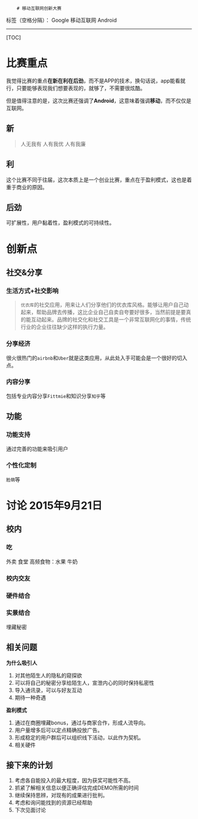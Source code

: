 		# 移动互联网创新大赛

标签（空格分隔）： Google 移动互联网 Android

---
[TOC]
# 比赛重点
我觉得比赛的重点**在新在利在后劲**，而不是APP的技术，换句话说，app能看就行，只要能够表现我们想要表现的，就够了，不需要很炫酷。

但是值得注意的是，这次比赛还强调了**Android**，这意味着强调**移动**，而不仅仅是互联网。
## 新
> 人无我有
人有我优
人有我廉

## 利
这个比赛不同于往届，这次本质上是一个创业比赛，重点在于盈利模式，这也是着重于商业的原因。

## 后劲
可扩展性，用户黏着性，盈利模式的可持续性。

# 创新点
## 社交&分享
### 生活方式+社交影响
> `优衣库`的社交应用，用来让人们分享他们的优衣库风格。能够让用户自己动起来，帮助品牌去传播，这比企业自己自卖自夸要好很多，当然前提是要真的能互动起来。品牌的社交化和社交工具是一个非常互联网化的事情，传统行业的企业往往缺少这样的执行力量。

### 分享经济
很火很热门的`airbnb`和`Uber`就是这类应用，从此处入手可能会是一个很好的切入点。

### 内容分享
包括专业内容分享`Fittmie`和知识分享`知乎`等


## 功能

### 功能支持
通过完善的功能来吸引用户

### 个性化定制
`脸萌`等


# 讨论 2015年9月21日
## 校内
### 吃
外卖
食堂
高频食物：水果 牛奶

### 校内交友

### 硬件结合

### 实景结合
埋藏秘密

## 相关问题
**为什么吸引人**
1. 对其他陌生人的隐私的窥探欲  
2. 可以将自己的秘密分享给陌生人，宣泄内心的同时保持私密性
3. 导入通讯录，可以与好友互动
4. 期待一种奇遇

**盈利模式**
1. 通过在商圈埋藏bonus，通过与商家合作，形成人流导向。
2. 用户量增多后可以定点精确投放广告。
3. 形成稳定的用户群后可以组织线下活动，以此作为契机。
4. 相关硬件

## 接下来的计划
1. 考虑各自能投入的最大程度，因为获奖可能性不高。
2. 抓紧了解相关信息以便正确评估完成DEMO所需的时间
3. 继续保持思辨，对现有的成果进行批判。
4. 考虑和询问能找到的资源已经帮助
5. 下次见面讨论
